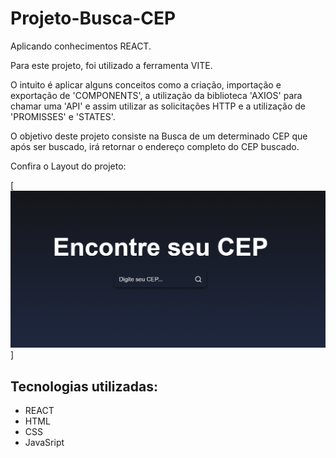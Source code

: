 # Projeto-Busca-CEP

Aplicando conhecimentos REACT.

Para este projeto, foi utilizado a ferramenta VITE.

O intuito é aplicar alguns conceitos como a criação, importação e exportação de 'COMPONENTS',
a utilização da biblioteca 'AXIOS' para chamar uma 'API' e assim utilizar as solicitações HTTP e a utilização de
'PROMISSES' e 'STATES'.

O objetivo deste projeto consiste na Busca de um determinado CEP que
após ser buscado, irá retornar o endereço completo do CEP buscado.

Confira o Layout do projeto:

[<img src="./src/images/projeto-buscar-cep.gif" alt="Projeto Busca CEP">]

## Tecnologias utilizadas:

- REACT
- HTML
- CSS
- JavaSript
